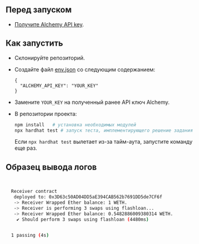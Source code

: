 ## Перед запуском
- [Получите Alchemy API key](https://docs.alchemy.com/docs/alchemy-quickstart-guide#1key-create-an-alchemy-key).
## Как запустить
- Склонируйте репозиторий. 
- Создайте файл [env.json](env.json) со следующим содержанием:

      {
        "ALCHEMY_API_KEY": "YOUR_KEY"
      }
      
- Замените `YOUR_KEY` на полученный ранее API ключ Alchemy.
- В репозитории проекта:
    ```bash
    npm install   # установка необходимых модулей
    npx hardhat test # запуск теста, имплементирующего решение задания
    ```
    Если `npx hardhat test` вылетает из-за тайм-аута, запустите команду еще раз.
## Образец вывода логов
```bash


  Receiver contract
   deployed to: 0x3D63c50AD04DD5aE394CAB562b7691DD5de7CF6f
   -> Receiver Wrapped Ether balance: 1 WETH.
   -> Receiver is performing 3 swaps using flashloan...
   -> Receiver Wrapped Ether balance: 0.5482886009380314 WETH.
    ✔ Should perform 3 swaps using flashloan (4480ms)


  1 passing (4s)

```